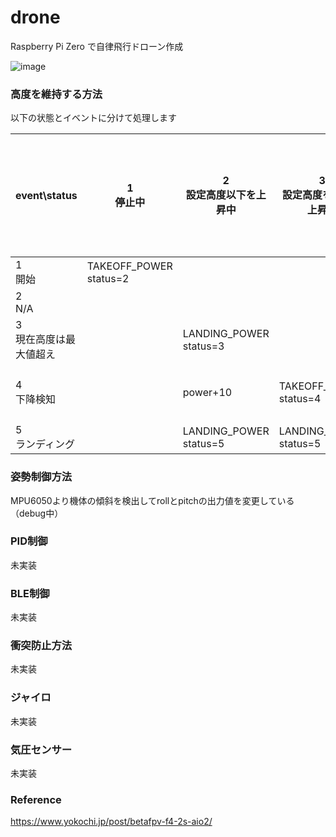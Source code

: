 # drone
Raspberry Pi Zero で自律飛行ドローン作成

![image](https://user-images.githubusercontent.com/12773136/87650959-66f6fc00-c78d-11ea-926d-ed318a7372e5.jpg)

### 高度を維持する方法

以下の状態とイベントに分けて処理します

|  event\status  |  1 <br>停止中 | 2<br>設定高度以下を上昇中 | 3<br>設定高度を超えて上昇中 | 4<br>設定高度以下まで降下待ち | 5<br>ランディング中 |
| ---- | ---- | ---- | ---- | ---- | ---- |
|  1 <br>開始 |  TAKEOFF_POWER<br>status=2  | | | | |
|  2 <br> N/A |    | ||| |
|  3 <br>現在高度は最大値超え |    | LANDING_POWER<br>status=3|
|  4 <br>下降検知 |   |power+10 |TAKEOFF_POWER<br>status=4|設定高度未満の場合、TAKEOFF_POWER<br>status=2|
|  5 <br>ランディング |    |LANDING_POWER<br>status=5 |LANDING_POWER<br>status=5 |LANDING_POWER<br>status=5 |

### 姿勢制御方法

MPU6050より機体の傾斜を検出してrollとpitchの出力値を変更している（debug中）

### PID制御

未実装

### BLE制御

未実装

### 衝突防止方法

未実装

### ジャイロ

未実装

### 気圧センサー

未実装


### Reference

https://www.yokochi.jp/post/betafpv-f4-2s-aio2/
